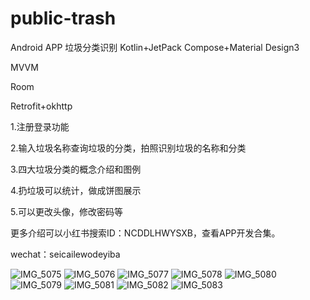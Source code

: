 # public-trash
Android APP 垃圾分类识别
Kotlin+JetPack Compose+Material Design3

MVVM

Room

Retrofit+okhttp

1.注册登录功能

2.输入垃圾名称查询垃圾的分类，拍照识别垃圾的名称和分类

3.四大垃圾分类的概念介绍和图例

4.扔垃圾可以统计，做成饼图展示

5.可以更改头像，修改密码等

更多介绍可以小红书搜索ID：NCDDLHWYSXB，查看APP开发合集。

wechat：seicailewodeyiba

![IMG_5075](https://github.com/user-attachments/assets/8db7f38a-c2a8-4d9f-bc9a-cb1fc6a4d45a)
![IMG_5076](https://github.com/user-attachments/assets/ab3d7771-7d3d-455b-8fd7-d7153f0120ad)
![IMG_5077](https://github.com/user-attachments/assets/540c024d-442b-44bb-9e6c-d71c62a318b1)
![IMG_5078](https://github.com/user-attachments/assets/90c29c75-42bf-4a19-8a6d-27ce4db864b6)
![IMG_5080](https://github.com/user-attachments/assets/4e79b225-219a-41d7-b4b9-414d00166922)
![IMG_5079](https://github.com/user-attachments/assets/7a5d84ff-7d16-4903-8d19-f44f853779f5)
![IMG_5081](https://github.com/user-attachments/assets/a70b9047-2690-4f86-8e82-bacda3bbded3)
![IMG_5082](https://github.com/user-attachments/assets/8ed3e265-2d20-4f6c-8e0f-bcf78da42229)
![IMG_5083](https://github.com/user-attachments/assets/ae8cc2b4-11d2-4ed5-93fe-949d0c6b6866)



